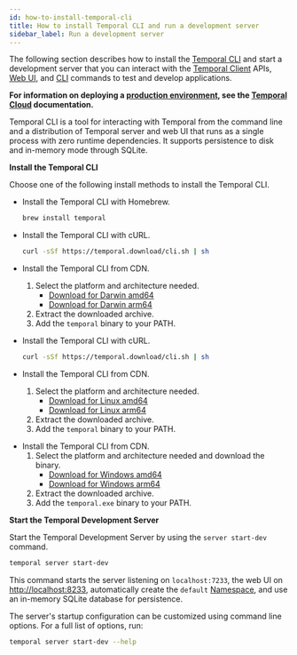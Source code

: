 ```yaml
---
id: how-to-install-temporal-cli
title: How to install Temporal CLI and run a development server
sidebar_label: Run a development server
---
```


The following section describes how to install the [Temporal CLI](/cli) and start a development server that you can
interact with the [Temporal Client](/concepts/what-is-a-temporal-client) APIs, [Web UI](/web-ui), and [CLI](/cli)
commands to test and develop applications.

**For information on deploying a [production environment](/cluster-deployment-guide), see the [Temporal Cloud](/cloud)
documentation.**

Temporal CLI is a tool for interacting with Temporal from the command line and a distribution of Temporal server and web
UI that runs as a single process with zero runtime dependencies. It supports persistence to disk and in-memory mode
through SQLite.

**Install the Temporal CLI**

Choose one of the following install methods to install the Temporal CLI.

<Tabs>
<TabItem value="macOS" label="macOS">

- Install the Temporal CLI with Homebrew.

  ```bash
  brew install temporal
  ```

- Install the Temporal CLI with cURL.

  ```bash
  curl -sSf https://temporal.download/cli.sh | sh
  ```

- Install the Temporal CLI from CDN.
  1. Select the platform and architecture needed.
     - <a href="https://temporal.download/cli/archive/latest?platform=darwin&arch=amd64">Download for Darwin amd64</a>
     - <a href="https://temporal.download/cli/archive/latest?platform=darwin&arch=arm64">Download for Darwin arm64</a>
  2. Extract the downloaded archive.
  3. Add the `temporal` binary to your PATH.

</TabItem>
<TabItem value="Linux" label="Linux">

- Install the Temporal CLI with cURL.

  ```bash
  curl -sSf https://temporal.download/cli.sh | sh
  ```

- Install the Temporal CLI from CDN.
  1. Select the platform and architecture needed.
     - <a href="https://temporal.download/cli/archive/latest?platform=linux&arch=amd64">Download for Linux amd64</a>
     - <a href="https://temporal.download/cli/archive/latest?platform=linux&arch=arm64">Download for Linux arm64</a>
  2. Extract the downloaded archive.
  3. Add the `temporal` binary to your PATH.

</TabItem>
<TabItem value="Windows" label="Windows">

- Install the Temporal CLI from CDN.
  1. Select the platform and architecture needed and download the binary.
     - <a href="https://temporal.download/cli/archive/latest?platform=windows&arch=amd64">Download for Windows amd64</a>
     - <a href="https://temporal.download/cli/archive/latest?platform=windows&arch=arm64">Download for Windows arm64</a>
  2. Extract the downloaded archive.
  3. Add the `temporal.exe` binary to your PATH.

</TabItem>
</Tabs>

**Start the Temporal Development Server**

Start the Temporal Development Server by using the `server start-dev` command.

```bash
temporal server start-dev
```

This command starts the server listening on `localhost:7233`, the web UI on
[http://localhost:8233](http://localhost:8233), automatically create the `default` [Namespace](/namespaces), and use an
in-memory SQLite database for persistence.

The server's startup configuration can be customized using command line options. For a full list of options, run:

```bash
temporal server start-dev --help
```
